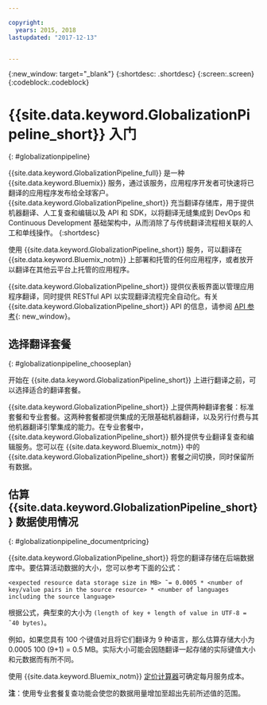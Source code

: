 ```yaml
---

copyright:
  years: 2015, 2018
lastupdated: "2017-12-13"


---
```


{:new_window: target="_blank"}
{:shortdesc: .shortdesc}
{:screen:.screen}
{:codeblock:.codeblock}


# {{site.data.keyword.GlobalizationPipeline_short}} 入门
{: #globalizationpipeline}

{{site.data.keyword.GlobalizationPipeline_full}} 是一种 {{site.data.keyword.Bluemix}} 服务，通过该服务，应用程序开发者可快速将已翻译的应用程序发布给全球客户。{{site.data.keyword.GlobalizationPipeline_short}} 充当翻译存储库，用于提供机器翻译、人工复查和编辑以及 API 和 SDK，以将翻译无缝集成到 DevOps 和 Continuous Development 基础架构中，从而消除了与传统翻译流程相关联的人工和单线操作。
{:shortdesc}

使用 {{site.data.keyword.GlobalizationPipeline_short}} 服务，可以翻译在 {{site.data.keyword.Bluemix_notm}} 上部署和托管的任何应用程序，或者放开以翻译在其他云平台上托管的应用程序。

{{site.data.keyword.GlobalizationPipeline_short}} 提供仪表板界面以管理应用程序翻译，同时提供 RESTful API 以实现翻译流程完全自动化。有关 {{site.data.keyword.GlobalizationPipeline_short}} API 的信息，请参阅 [API 参考](https://gp-rest.ng.bluemix.net/translate/swagger/index.html){: new_window}。

## 选择翻译套餐
{: #globalizationpipeline_chooseplan}

开始在 {{site.data.keyword.GlobalizationPipeline_short}} 上进行翻译之前，可以选择适合的翻译套餐。

{{site.data.keyword.GlobalizationPipeline_short}} 上提供两种翻译套餐：标准套餐和专业套餐。这两种套餐都提供集成的无限基础机器翻译，以及另行付费与其他机器翻译引擎集成的能力。在专业套餐中，{{site.data.keyword.GlobalizationPipeline_short}} 额外提供专业翻译复查和编辑服务。您可以在 {{site.data.keyword.Bluemix_notm}} 中的 {{site.data.keyword.GlobalizationPipeline_short}} 套餐之间切换，同时保留所有数据。


## 估算 {{site.data.keyword.GlobalizationPipeline_short}} 数据使用情况
{: #globalizationpipeline_documentpricing}

{{site.data.keyword.GlobalizationPipeline_short}} 将您的翻译存储在后端数据库中。要估算活动数据的大小，您可以参考下面的公式：

`<expected resource data storage size in MB> ˜= 0.0005 * <number of key/value pairs in the source resource> * <number of languages including the source language>`

根据公式，典型束的大小为 `(length of key + length of value in UTF-8 = ˜40 bytes)`。

例如，如果您具有 100 个键值对且将它们翻译为 9 种语言，那么估算存储大小为 0.0005 100 (9+1) = 0.5 MB。实际大小可能会因随翻译一起存储的实际键值大小和元数据而有所不同。

使用 {{site.data.keyword.Bluemix_notm}} [定价计算器](https://console.ng.bluemix.net/?direct=classic/#/pricing/cloudOEPaneId=pricing&paneId=pricingSheet&orgGuid=127a45f4-4461-4d5b-a26b-6dc2fdd1a3a2&spaceGuid=208fb1ff-413b-4fd9-9615-e8226062d0f3)可确定每月服务成本。

**注**：使用专业套餐复查功能会使您的数据用量增加至超出先前所述值的范围。
